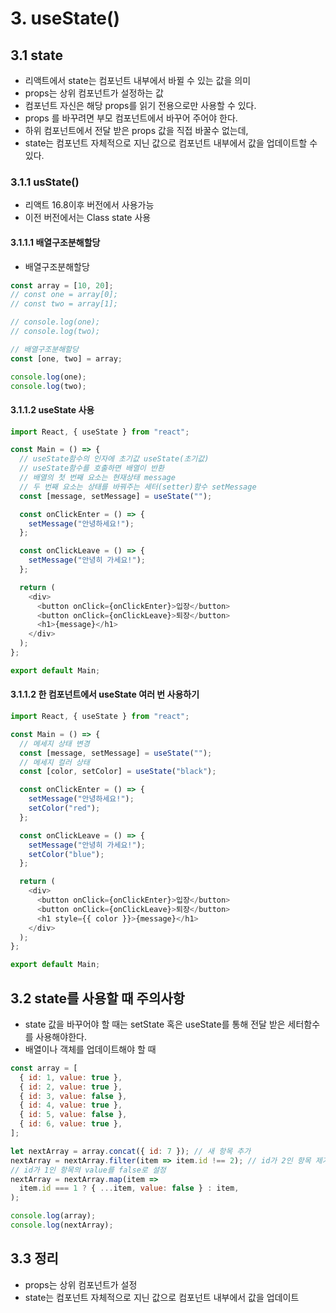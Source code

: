 # 3. useState()

## 3.1 state

- 리액트에서 state는 컴포넌트 내부에서 바뀔 수 있는 값을 의미
- props는 상위 컴포넌트가 설정하는 값
- 컴포넌트 자신은 해당 props를 읽기 전용으로만 사용할 수 있다.
- props 를 바꾸려면 부모 컴포넌트에서 바꾸어 주어야 한다.
- 하위 컴포넌트에서 전달 받은 props 값을 직접 바꿀수 없는데,
- state는 컴포넌트 자체적으로 지닌 값으로 컴포넌트 내부에서 값을 업데이트할 수 있다.

### 3.1.1 usState()

- 리액트 16.8이후 버전에서 사용가능
- 이전 버전에서는 Class state 사용

#### 3.1.1.1 배열구조분해할당

- 배열구조분해할당

```js
const array = [10, 20];
// const one = array[0];
// const two = array[1];

// console.log(one);
// console.log(two);

// 배열구조분해할당
const [one, two] = array;

console.log(one);
console.log(two);
```

#### 3.1.1.2 useState 사용

```js
import React, { useState } from "react";

const Main = () => {
  // useState함수의 인자에 초기값 useState(초기값)
  // useState함수를 호출하면 배열이 반환
  // 배열의 첫 번째 요소는 현재상태 message
  // 두 번째 요소는 상태를 바꿔주는 세터(setter)함수 setMessage
  const [message, setMessage] = useState("");

  const onClickEnter = () => {
    setMessage("안녕하세요!");
  };

  const onClickLeave = () => {
    setMessage("안녕히 가세요!");
  };

  return (
    <div>
      <button onClick={onClickEnter}>입장</button>
      <button onClick={onClickLeave}>퇴장</button>
      <h1>{message}</h1>
    </div>
  );
};

export default Main;
```

#### 3.1.1.2 한 컴포넌트에서 useState 여러 번 사용하기

```js
import React, { useState } from "react";

const Main = () => {
  // 메세지 상태 변경
  const [message, setMessage] = useState("");
  // 메세지 컬러 상태
  const [color, setColor] = useState("black");

  const onClickEnter = () => {
    setMessage("안녕하세요!");
    setColor("red");
  };

  const onClickLeave = () => {
    setMessage("안녕히 가세요!");
    setColor("blue");
  };

  return (
    <div>
      <button onClick={onClickEnter}>입장</button>
      <button onClick={onClickLeave}>퇴장</button>
      <h1 style={{ color }}>{message}</h1>
    </div>
  );
};

export default Main;
```

## 3.2 state를 사용할 때 주의사항

- state 값을 바꾸어야 할 때는 setState 혹은 useState를 통해 전달 받은 세터함수를 사용해야한다.
- 배열이나 객체를 업데이트해야 할 때

```js
const array = [
  { id: 1, value: true },
  { id: 2, value: true },
  { id: 3, value: false },
  { id: 4, value: true },
  { id: 5, value: false },
  { id: 6, value: true },
];

let nextArray = array.concat({ id: 7 }); // 새 항목 추가
nextArray = nextArray.filter(item => item.id !== 2); // id가 2인 항목 제거
// id가 1인 항목의 value를 false로 설정
nextArray = nextArray.map(item =>
  item.id === 1 ? { ...item, value: false } : item,
);

console.log(array);
console.log(nextArray);
```

## 3.3 정리
- props는 상위 컴포넌트가 설정
- state는 컴포넌트 자체적으로 지닌 값으로 컴포넌트 내부에서 값을 업데이트